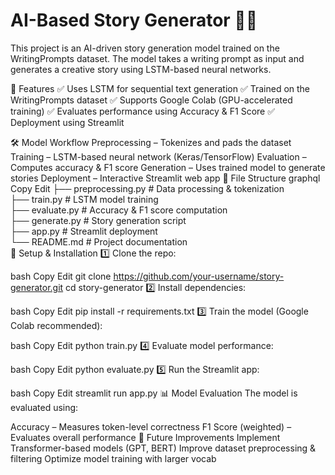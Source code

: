 # AI-Based Story Generator 📖✨
This project is an AI-driven story generation model trained on the WritingPrompts dataset. The model takes a writing prompt as input and generates a creative story using LSTM-based neural networks.

🚀 Features
✅ Uses LSTM for sequential text generation
✅ Trained on the WritingPrompts dataset
✅ Supports Google Colab (GPU-accelerated training)
✅ Evaluates performance using Accuracy & F1 Score
✅ Deployment using Streamlit

🛠 Model Workflow
Preprocessing – Tokenizes and pads the dataset
Training – LSTM-based neural network (Keras/TensorFlow)
Evaluation – Computes accuracy & F1 score
Generation – Uses trained model to generate stories
Deployment – Interactive Streamlit web app
📂 File Structure
graphql
Copy
Edit
├── preprocessing.py   # Data processing & tokenization  
├── train.py           # LSTM model training  
├── evaluate.py        # Accuracy & F1 score computation  
├── generate.py        # Story generation script  
├── app.py             # Streamlit deployment  
└── README.md          # Project documentation  
🔧 Setup & Installation
1️⃣ Clone the repo:

bash
Copy
Edit
git clone https://github.com/your-username/story-generator.git
cd story-generator
2️⃣ Install dependencies:

bash
Copy
Edit
pip install -r requirements.txt
3️⃣ Train the model (Google Colab recommended):

bash
Copy
Edit
python train.py
4️⃣ Evaluate model performance:

bash
Copy
Edit
python evaluate.py
5️⃣ Run the Streamlit app:

bash
Copy
Edit
streamlit run app.py
📊 Model Evaluation
The model is evaluated using:

Accuracy – Measures token-level correctness
F1 Score (weighted) – Evaluates overall performance
🌟 Future Improvements
Implement Transformer-based models (GPT, BERT)
Improve dataset preprocessing & filtering
Optimize model training with larger vocab
